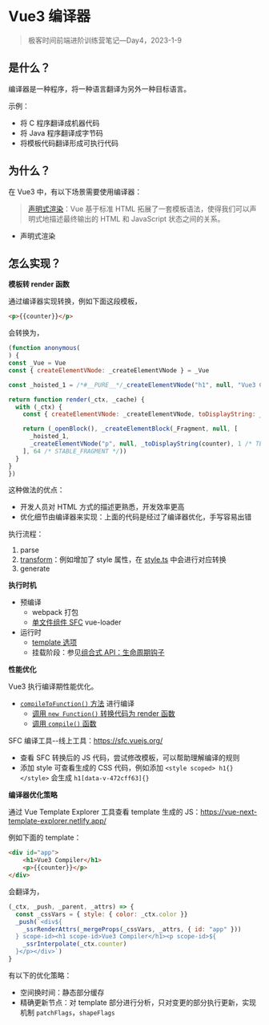 # Vue3 编译器

> 极客时间前端进阶训练营笔记—Day4，2023-1-9

## 是什么？

编译器是一种程序，将一种语言翻译为另外一种目标语言。

示例：

- 将 C 程序翻译成机器代码
- 将 Java 程序翻译成字节码
- 将模板代码翻译形成可执行代码

## 为什么？

在 Vue3 中，有以下场景需要使用编译器：

> [声明式渲染][1]：Vue 基于标准 HTML 拓展了一套模板语法，使得我们可以声明式地描述最终输出的 HTML 和 JavaScript 状态之间的关系。

- 声明式渲染

## 怎么实现？

**模板转 render 函数**

通过编译器实现转换，例如下面这段模板，

```html
<p>{{counter}}</p>
```

会转换为，

```js
(function anonymous(
) {
const _Vue = Vue
const { createElementVNode: _createElementVNode } = _Vue

const _hoisted_1 = /*#__PURE__*/_createElementVNode("h1", null, "Vue3 Compiler", -1 /* HOISTED */)

return function render(_ctx, _cache) {
  with (_ctx) {
    const { createElementVNode: _createElementVNode, toDisplayString: _toDisplayString, Fragment: _Fragment, openBlock: _openBlock, createElementBlock: _createElementBlock } = _Vue

    return (_openBlock(), _createElementBlock(_Fragment, null, [
      _hoisted_1,
      _createElementVNode("p", null, _toDisplayString(counter), 1 /* TEXT */)
    ], 64 /* STABLE_FRAGMENT */))
  }
}
})
```

这种做法的优点：

- 开发人员对 HTML 方式的描述更熟悉，开发效率更高
- 优化细节由编译器来实现：上面的代码是经过了编译器优化，手写容易出错

执行流程：

1. parse
2. [transform][8]：例如增加了 style 属性，在 [style.ts][7] 中会进行对应转换
3. generate

**执行时机**

- 预编译
  - webpack 打包
  - [单文件组件 SFC][2] vue-loader
- 运行时
  - [template 选项][3]
  - 挂载阶段：参见[组合式 API：生命周期钩子][4]

**性能优化**

Vue3 执行编译期性能优化。

- [`compileToFunction()` 方法][5] 进行编译
  - [调用 `new Function()` 转换代码为  render 函数][5]
  - [调用 `compile()` 函数][6]

SFC 编译工具--线上工具：https://sfc.vuejs.org/

- 查看 SFC 转换后的 JS 代码，尝试修改模板，可以帮助理解编译的规则
- 添加 style 可查看生成的 CSS 代码，例如添加 `<style scoped> h1{} </style>` 会生成 `h1[data-v-472cff63]{}`


**编译器优化策略**

通过 Vue Template Explorer 工具查看 template 生成的 JS：https://vue-next-template-explorer.netlify.app/

例如下面的 template：

```html
<div id="app">
    <h1>Vue3 Compiler</h1>
    <p>{{counter}}</p>
</div>
```

会翻译为，

```js
(_ctx, _push, _parent, _attrs) => {
  const _cssVars = { style: { color: _ctx.color }}
  _push(`<div${
    _ssrRenderAttrs(_mergeProps(_cssVars, _attrs, { id: "app" }))
  } scope-id><h1 scope-id>Vue3 Compiler</h1><p scope-id>${
    _ssrInterpolate(_ctx.counter)
  }</p></div>`)
}
```

有以下的优化策略：

- 空间换时间：静态部分缓存
- 精确更新节点：对 template 部分进行分析，只对变更的部分执行更新，实现机制 `patchFlags`，`shapeFlags`

[1]: https://cn.vuejs.org/guide/introduction.html#what-is-vue
[2]: https://cn.vuejs.org/guide/scaling-up/sfc.html
[3]: https://cn.vuejs.org/api/options-rendering.html#template
[4]: https://cn.vuejs.org/api/composition-api-lifecycle.html
[5]: https://github.com/vuejs/core/blob/0739f8909a0e56ae0fa760f233dfb8c113c9bde2/packages/vue/src/index.ts#L80
[5]: https://github.com/vuejs/core/blob/0739f8909a0e56ae0fa760f233dfb8c113c9bde2/packages/vue/src/index.ts#L16
[6]: https://github.com/vuejs/core/blob/0739f8909a0e56ae0fa760f233dfb8c113c9bde2/packages/compiler-dom/src/index.ts#L40
[7]: https://github.com/vuejs/core/blob/9c304bfe7942a20264235865b4bb5f6e53fdee0d/packages/compiler-dom/src/transforms/transformStyle.ts
[8]: https://github.com/vuejs/core/blob/09bb3e996ef17967022243a519d7dcc2921dd049/packages/compiler-core/src/compile.ts#L96
